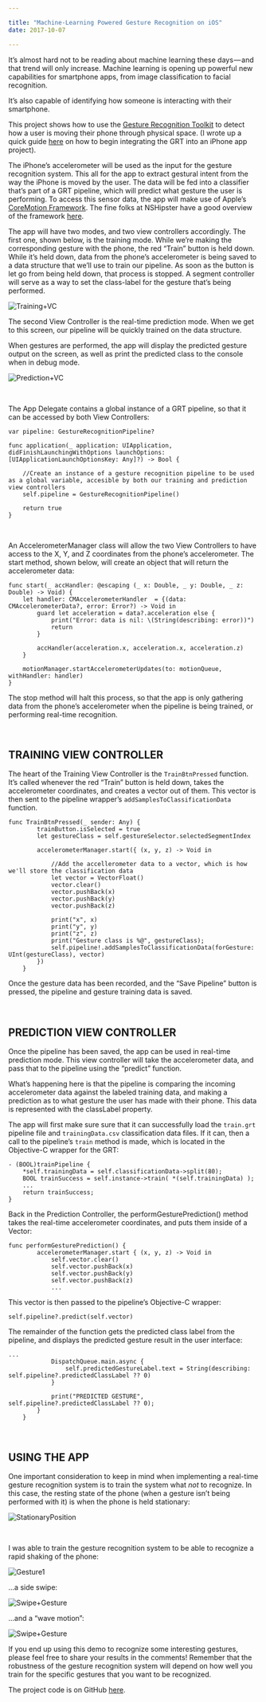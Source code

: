 ```yaml
---

title: "Machine-Learning Powered Gesture Recognition on iOS"
date: 2017-10-07

---
```


It’s almost hard not to be reading about machine learning these days — and that trend will only increase. Machine learning is opening up powerful new capabilities for smartphone apps, from image classification to facial recognition. 

It’s also capable of identifying how someone is interacting with their smartphone.

This project shows how to use the [Gesture Recognition Toolkit](https://github.com/nickgillian/grt) to detect how a user is moving their phone through physical space. (I wrote up a quick guide [here](https://medium.com/@narner/integrating-the-grt-into-an-iphone-app-part-one-1b12dc69c5bc) on how to begin integrating the GRT into an iPhone app project). 

The iPhone’s accelerometer will be used as the input for the gesture recognition system. This all for the app to extract gestural intent from the way the iPhone is moved by the user. The data will be fed into a classifier that’s part of a GRT pipeline, which will predict what gesture the user is performing. To access this sensor data, the app will make use of Apple’s [CoreMotion Framework](https://developer.apple.com/documentation/coremotion). The fine folks at NSHipster have a good overview of the framework [here](http://nshipster.com/cmdevicemotion/). 

The app will have two modes, and two view controllers accordingly. The first one, shown below, is the training mode. While we’re making the corresponding gesture with the phone, the red “Train” button is held down. While it’s held down, data from the phone’s accelerometer is being saved to a data structure that we’ll use to train our pipeline. As soon as the button is let go from being held down, that process is stopped. A segment controller will serve as a way to set the class-label for the gesture that’s being performed.

![Training+VC](/blog_assets/2017/Training+VC.jpg)



The second View Controller is the real-time prediction mode. When we get to this screen, our pipeline will be quickly trained on the data structure. 

When gestures are performed, the app will display the predicted gesture output on the screen, as well as print the predicted class to the console when in debug mode. 

![Prediction+VC](/blog_assets/2017/Prediction+VC.jpg)

&nbsp;



The App Delegate contains a global instance of a GRT pipeline, so that it can be accessed by both View Controllers:

```
var pipeline: GestureRecognitionPipeline?

func application(_ application: UIApplication, didFinishLaunchingWithOptions launchOptions: [UIApplicationLaunchOptionsKey: Any]?) -> Bool {

    //Create an instance of a gesture recognition pipeline to be used as a global variable, accesible by both our training and prediction view controllers
    self.pipeline = GestureRecognitionPipeline()

    return true
}
```

&nbsp;



An AccelerometerManager class will allow the two View Controllers to have access to the X, Y, and Z coordinates from the phone’s accelerometer. The start method, shown below, will create an object that will return the accelerometer data:

```
func start(_ accHandler: @escaping (_ x: Double, _ y: Double, _ z: Double) -> Void) {
    let handler: CMAccelerometerHandler  = {(data: CMAccelerometerData?, error: Error?) -> Void in
        guard let acceleration = data?.acceleration else {
            print("Error: data is nil: \(String(describing: error))")
            return
        }

        accHandler(acceleration.x, acceleration.x, acceleration.z)
    } 

    motionManager.startAccelerometerUpdates(to: motionQueue, withHandler: handler)
}
```

The stop method will halt this process, so that the app is only gathering data from the phone’s accelerometer when the pipeline is being trained, or performing real-time recognition. 

&nbsp;

## TRAINING VIEW CONTROLLER

The heart of the Training View Controller is the `TrainBtnPressed` function. It’s called whenever the red “Train” button is held down, takes the accelerometer coordinates, and creates a vector out of them. This vector is then sent to the pipeline wrapper’s `addSamplesToClassificationData` function.

```
func TrainBtnPressed(_ sender: Any) {
        trainButton.isSelected = true
        let gestureClass = self.gestureSelector.selectedSegmentIndex

        accelerometerManager.start({ (x, y, z) -> Void in

            //Add the accellerometer data to a vector, which is how we'll store the classification data
            let vector = VectorFloat()
            vector.clear()
            vector.pushBack(x)
            vector.pushBack(y)
            vector.pushBack(z)

            print("x", x)
            print("y", y)
            print("z", z)
            print("Gesture class is %@", gestureClass);
            self.pipeline!.addSamplesToClassificationData(forGesture: UInt(gestureClass), vector)
        })
    }
```

Once the gesture data has been recorded, and the “Save Pipeline” button is pressed, the pipeline and gesture training data is saved. 

&nbsp;

## PREDICTION VIEW CONTROLLER  

Once the pipeline has been saved, the app can be used in real-time prediction mode. This view controller will take the accelerometer data, and pass that to the pipeline using the “predict” function.

What’s happening here is that the pipeline is comparing the incoming accelerometer data against the labeled training data, and making a prediction as to what gesture the user has made with their phone. This data is represented with the classLabel property.

The app will first make sure sure that it can successfully load the `train.grt` pipeline file and `trainingData.csv` classification data files. If it can, then a call to the pipeline’s `train` method is made, which is located in the Objective-C wrapper for the GRT:

```
- (BOOL)trainPipeline {
    *self.trainingData = self.classificationData->split(80);
    BOOL trainSuccess = self.instance->train( *(self.trainingData) );
    ...
    return trainSuccess;
}
```

Back in the Prediction Controller, the performGesturePrediction() method takes the real-time accelerometer coordinates, and puts them inside of a Vector:

```
func performGesturePrediction() {
        accelerometerManager.start { (x, y, z) -> Void in
            self.vector.clear()
            self.vector.pushBack(x)
            self.vector.pushBack(y)
            self.vector.pushBack(z)
            ...
```

This vector is then passed to the pipeline’s Objective-C wrapper:

```
self.pipeline?.predict(self.vector)
```

The remainder of the function gets the predicted class label from the pipeline, and displays the predicted gesture result in the user interface:

```
...
            DispatchQueue.main.async {
                self.predictedGestureLabel.text = String(describing:                 self.pipeline?.predictedClassLabel ?? 0)
            }

            print("PREDICTED GESTURE", self.pipeline?.predictedClassLabel ?? 0);
        }
    }
```

&nbsp;

## USING THE APP 

One important consideration to keep in mind when implementing a real-time gesture recognition system is to train the system what *not* to recognize. In this case, the resting state of the phone (when a gesture isn’t being performed with it) is when the phone is held stationary:

![StationaryPosition](/blog_assets/2017/StationaryPosition.jpg)

​	

I was able to train the gesture recognition system to be able to recognize a rapid shaking of the phone:			

![Gesture1](/blog_assets/2017/Gesture1.gif)



…a side swipe:

![Swipe+Gesture](/blog_assets/2017/Swipe+Gesture.gif)



…and a “wave motion”:

![Swipe+Gesture](/blog_assets/2017/WaveGesture.gif)



If you end up using this demo to recognize some interesting gestures, please feel free to share your results in the comments! Remember that the robustness of the gesture recognition system will depend on how well you train for the specific gestures that you want to be recognized. 

The project code is on GitHub [here](https://github.com/narner/GRT-iOS-HelloWorld).